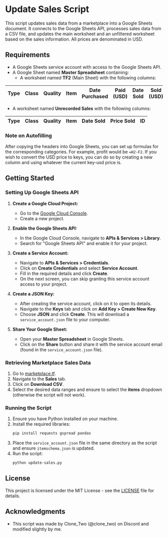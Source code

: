 # Update Sales Script

This script updates sales data from a marketplace into a Google Sheets document. It connects to the Google Sheets API, processes sales data from a CSV file, and updates the main worksheet and an unfiltered worksheet based on the sales information. All prices are denominated in USD.

## Requirements

- A Google Sheets service account with access to the Google Sheets API.
- A Google Sheet named **Master Spreadsheet** containing:
  - A worksheet named **TF2** (Main Sheet) with the following columns:

| Type | Class | Quality | Item | Date Purchased | Paid (USD) | Date Sold | Sold (USD) | TTS (Days) | Profit (USD) | ROIC | ID  |
| ---- | ----- | ------- | ---- | -------------- | ---------- | --------- | ---------- | ---------- | ------------ | ---- | --- |

- A worksheet named **Unrecorded Sales** with the following columns:

| Type | Class | Quality | Item | Date Sold | Price Sold | ID  |
| ---- | ----- | ------- | ---- | --------- | ---------- | --- |

### Note on Autofilling

After copying the headers into Google Sheets, you can set up formulas for the corresponding categories. For example, profit would be `=H2-F2`. If you wish to convert the USD price to keys, you can do so by creating a new column and using whatever the current key-usd price is.

## Getting Started

### Setting Up Google Sheets API

1. **Create a Google Cloud Project:**

   - Go to the [Google Cloud Console](https://console.cloud.google.com/).
   - Create a new project.

2. **Enable the Google Sheets API:**

   - In the Google Cloud Console, navigate to **APIs & Services > Library**.
   - Search for "Google Sheets API" and enable it for your project.

3. **Create a Service Account:**

   - Navigate to **APIs & Services > Credentials**.
   - Click on **Create Credentials** and select **Service Account**.
   - Fill in the required details and click **Create**.
   - On the next screen, you can skip granting this service account access to your project.

4. **Create a JSON Key:**

   - After creating the service account, click on it to open its details.
   - Navigate to the **Keys** tab and click on **Add Key > Create New Key**.
   - Choose **JSON** and click **Create**. This will download a `service_account.json` file to your computer.

5. **Share Your Google Sheet:**
   - Open your **Master Spreadsheet** in Google Sheets.
   - Click on the **Share** button and share it with the service account email (found in the `service_account.json` file).

### Retrieving Marketplace Sales Data

1. Go to [marketplace.tf](https://marketplace.tf).
2. Navigate to the **Sales** tab.
3. Click on **Download CSV**.
4. Select the desired data ranges and ensure to select the **items** dropdown (otherwise the script will not work).

### Running the Script

1. Ensure you have Python installed on your machine.
2. Install the required libraries:
   ```bash
   pip install requests gspread pandas
   ```
3. Place the `service_account.json` file in the same directory as the script and ensure `itemschema.json` is updated.
4. Run the script:
   ```bash
   python update-sales.py
   ```

## License

This project is licensed under the MIT License - see the [LICENSE](LICENSE) file for details.

## Acknowledgments

- This script was made by Clone_Two (@clone_two) on Discord and modified slightly by me.
